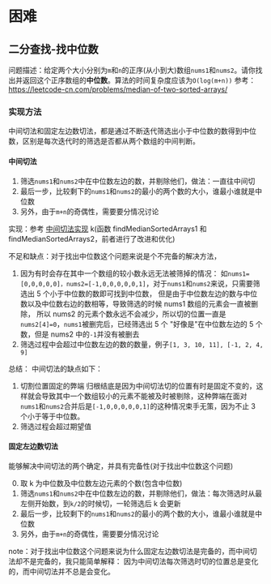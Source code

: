 # 困难

## 二分查找-找中位数

问题描述：给定两个大小分别为`m`和`n`的正序(从小到大)数组`nums1`和`nums2`。请你找出并返回这个正序数组的**中位数**。算法的时间复杂度应该为`O(log(m+n))`
参考：<https://leetcode-cn.com/problems/median-of-two-sorted-arrays/>

### 实现方法

中间切法和固定左边数切法，都是通过不断迭代筛选出小于中位数的数得到中位数，区别是每次迭代时的筛选是否都从两个数组的中间判断。

#### 中间切法

1. 筛选`nums1`和`nums2`中在中位数左边的数，并剔除他们，做法：一直往中间切
2. 最后一步，比较剩下的`nums1`和`nums2`的最小的两个数的大小，谁最小谁就是中位数
3. 另外，由于`m+n`的奇偶性，需要要分情况讨论

实现：参考 [中间切法实现](二分查找-找中位数.cpp) k(函数 findMedianSortedArrays1 和 findMedianSortedArrays2，前者进行了改进和优化)

不足和缺点：对于找出中位数这个问题来说是个不完备的解决方法，

1. 因为有时会存在其中一个数组的较小数永远无法被筛掉的情况：
   如`nums1=[0,0,0,0,0]，nums2=[-1,0,0,0,0,0,1]`，对于`nums1`和`nums2`来说，只需要筛选出 5 个小于中位数的数即可找到中位数，
   但是由于中位数左边的数与中位数以及中位数右边的数相等，导致筛选的时候 nums1 数组的元素会一直被删除，
   所以 nums2 的元素个数永远不会减少，所以切的位置一直是`nums2[4]=0`，`nums1`被删完后，已经筛选出 5 个
   "好像是"在中位数左边的 5 个数，但是 nums2 中的`-1`并没有被删去
2. 筛选过程中会超过中位数左边的数的数量，例子`[1, 3, 10, 11], [-1, 2, 4, 9]`

总结：
中间切法的缺点如下：

1. 切割位置固定的弊端
   归根结底是因为中间切法切的位置有时是固定不变的，这样就会导致其中一个数组较小的元素不能被及时被剔除，这种弊端在面对
   `nums1`和`nums2`合并后是`[-1,0,0,0,0,0,1]`的这种情况束手无策，因为不止 3 个小于等于中位数。
2. 筛选过程会超过期望值

#### 固定左边数切法

能够解决中间切法的两个确定，并具有完备性(对于找出中位数这个问题)

0. 取 k 为中位数及中位数左边元素的个数(包含中位数)
1. 筛选`nums1`和`nums2`中在中位数左边的数，并剔除他们，做法：每次筛选时从最左侧开始数，到`k/2`的时候切，一轮筛选后 k 会更新
2. 最后一步，比较剩下的`nums1`和`nums2`的最小的两个数的大小，谁最小谁就是中位数
3. 另外，由于`m+n`的奇偶性，需要要分情况讨论

note：对于找出中位数这个问题来说为什么固定左边数切法是完备的，而中间切法却不是完备的，我只能简单解释：
因为中间切法每次筛选时切的位置总是变化的，而中间切法并不总是会变化。
